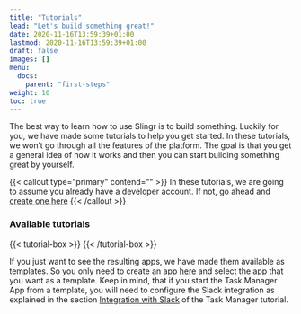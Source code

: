 ```yaml
---
title: "Tutorials"
lead: "Let's build something great!"
date: 2020-11-16T13:59:39+01:00
lastmod: 2020-11-16T13:59:39+01:00
draft: false
images: []
menu:
  docs:
    parent: "first-steps"
weight: 10
toc: true
---
```


The best way to learn how to use Slingr is to build something. Luckily for you, we have made some tutorials to help you get started. In these tutorials, we won’t go through all the features of the platform. The goal is that you get a general idea of how it works and then you can start building something great by yourself.

{{< callout type="primary" contend="" >}}
In these tutorials, we are going to assume you already have a developer account. If not, go ahead and <a href="https://developer-portal.slingrs.io/signUp.html">create one here</a>
{{< /callout >}}


### Available tutorials

{{< tutorial-box >}}
{{< /tutorial-box >}}


If you just want to see the resulting apps, we have made them available as templates. So you only need to create an app [here](https://developer-portal.slingrs.io/login.html) and select the app that you want as a template. Keep in mind, that if you start the Task Manager App from a template, you will need to configure the Slack integration as explained in the section [Integration with Slack]() of the Task Manager tutorial.

